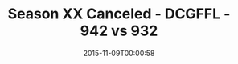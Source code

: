 ---
title: Season XX Canceled - DCGFFL - 942 vs 932
teams_score:
- team: 942
  score:
- team: 932
  score:
mvp: ''
game-ball: ''
season: 11
week:
date: '2015-11-09T00:00:58'
pageid: season-11-playoffs-november-8-2015-942-vs-932
---
